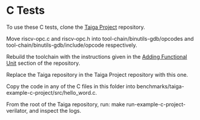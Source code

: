 # C Tests
To use these C tests, clone the [Taiga Project](https://gitlab.com/sfu-rcl/taiga-project) repository. 

Move riscv-opc.c and riscv-opc.h into tool-chain/binutils-gdb/opcodes and tool-chain/binutils-gdb/include/opcode respectively. 

Rebuild the toolchain with the instructions given in the [Adding Functional Unit](https://gitlab.com/sfu-rcl/taiga-project/-/wikis/Adding-Functional-Units-and-Respecitve-Custom-Instructions) section of the repository. 

Replace the Taiga repository in the Taiga Project repository with this one.

Copy the code in any of the C files in this folder into benchmarks/taiga-example-c-project/src/hello_word.c.

From the root of the Taiga repository, run: make run-example-c-project-verilator, and inspect the logs.